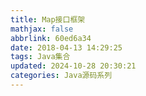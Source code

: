```yaml
---
title: Map接口框架
mathjax: false
abbrlink: 60ed6a34
date: 2018-04-13 14:29:25
tags: Java集合
updated: 2024-10-28 20:30:21categories: Java源码系列
---
```


